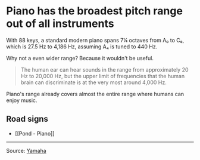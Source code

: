 # Piano has the broadest pitch range out of all instruments

With 88 keys, a standard modern piano spans 7¼ octaves from A₀ to C₈, which is 27.5 Hz to 4,186 Hz, assuming A₄ is tuned to 440 Hz.

Why not a even wider range? Because it wouldn't be useful.

> The human ear can hear sounds in the range from approximately 20 Hz to 20,000 Hz, but the upper limit of frequencies that the human brain can discriminate is at the very most around 4,000 Hz.

Piano's range already covers almost the entire range where humans can enjoy music.

## Road signs

- [[Pond - Piano]]

---

Source: [Yamaha](https://www.yamaha.com/en/musical_instrument_guide/saxophone/)